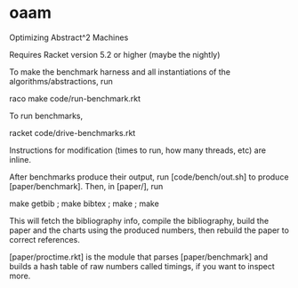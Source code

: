 oaam
====

Optimizing Abstract^2 Machines

Requires Racket version 5.2 or higher (maybe the nightly)

To make the benchmark harness and all instantiations of
the algorithms/abstractions, run

raco make code/run-benchmark.rkt

To run benchmarks,

racket code/drive-benchmarks.rkt

Instructions for modification (times to run, how many threads, etc) are inline.

After benchmarks produce their output, run [code/bench/out.sh]
to produce [paper/benchmark].
Then, in [paper/], run

make getbib ; make bibtex ; make ; make

This will fetch the bibliography info, compile the bibliography,
build the paper and the charts using the produced numbers,
then rebuild the paper to correct references.

[paper/proctime.rkt] is the module that parses [paper/benchmark] and builds 
a hash table of raw numbers called timings, if you want to inspect more.